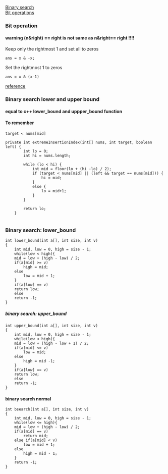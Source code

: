 [Binary search](#bs)   
[Bit operations](#bit)   


<a name="bit">     
	
### Bit operation   
#### warning (n&right) == right is not same as n&right== right !!!!     
Keep only the rightmost 1 and set all to zeros   
```
ans = x & -x;
```
Set the rightmost 1 to zeros   
```
ans = x & (x-1)
```
[reference](https://leetcode.com/articles/power-of-two/)    

<a name="bs">   

### Binary search lower and upper bound     
#### equal to c++ lower_bound and uppper_bound function       
#### To remember    
```
target < nums[mid]
```
```
private int extremeInsertionIndex(int[] nums, int target, boolean left) {
        int lo = 0;
        int hi = nums.length;

        while (lo < hi) {
            int mid = floor(lo + (hi -lo) / 2);
            if (target < nums[mid] || (left && target == nums[mid])) {
                hi = mid;
            }
            else {
                lo = mid+1;
            }
        }

        return lo;
    }
    
```
### Binary search: lower_bound     



```
int lower_bound(int a[], int size, int v)
{
    int mid, low = 0, high = size - 1;
    while(low < high){
	mid = low + (high - low) / 2;
	if(a[mid] >= v)
	    high = mid;
	else
	    low = mid + 1;
    }
    if(a[low] == v)
	return low;
    else
	return -1;
}

```
##### binary search: upper_bound    

```
int upper_bound(int a[], int size, int v)
{
    int mid, low = 0, high = size - 1;
    while(low < high){
	mid = low + (high - low + 1) / 2;
	if(a[mid] <= v)
	    low = mid;
	else
	    high = mid -1;
    }
    if(a[low] == v)
	return low;
    else
	return -1;
}

```
#### binary search normal     
```
int bsearch(int a[], int size, int v)
{
    int mid, low = 0, high = size - 1;
    while(low <= high){
	mid = low + (high - low) / 2;
	if(a[mid] == v)
	    return mid;
	else if(a[mid] < v)
	    low = mid + 1;
	else
	    high = mid - 1;
    }
    return -1;
}
```
